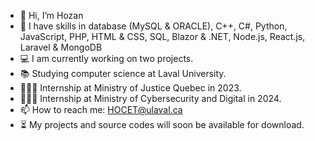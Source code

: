 - 👋 Hi, I’m Hozan
- 🌱 I have skills in database (MySQL & ORACLE), C++, C#, Python, JavaScript, PHP, HTML & CSS, SQL, Blazor & .NET, Node.js, React.js, Laravel & MongoDB
- 💻 I am currently working on two projects.
- 📚 Studying computer science at Laval University.
- 👨🏻‍💻 Internship at Ministry of Justice Quebec in 2023.
- 👨🏻‍💻 Internship at Ministry of Cybersecurity and Digital in 2024.
- 📫 How to reach me: HOCET@ulaval.ca
- ⏳ My projects and source codes will soon be available for download.


<!---
Hozan77/Hozan77 is a ✨ special ✨ repository because its `README.md` (this file) appears on your GitHub profile.
You can click the Preview link to take a look at your changes.
--->
